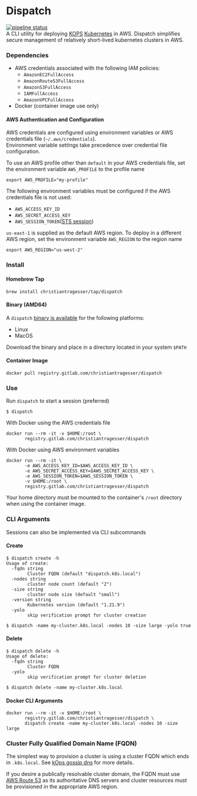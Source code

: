 # Dispatch  
[![pipeline status](https://gitlab.com/christianTragesser/dispatch/badges/master/pipeline.svg)](https://gitlab.com/christianTragesser/dispatch/commits/master)  
A CLI utility for deploying [KOPS](https://kops.sigs.k8s.io/) [Kubernetes](https://kubernetes.io/) in AWS. Dispatch simplifies secure management of relatively short-lived kubernetes clusters in AWS.

### Dependencies
* AWS credentials associated with the following IAM policies:
  - `AmazonEC2FullAccess`
  - `AmazonRoute53FullAccess`
  - `AmazonS3FullAccess`
  - `IAMFullAccess`
  - `AmazonVPCFullAccess`
* Docker (container image use only)


#### AWS Authentication and Configuration
AWS credentials are configured using environment variables or AWS credentials file (`~/.aws/credentials`).  
Environment variable settings take precedence over credential file configuration.

To use an AWS profile other than `default` in your AWS credentials file, set the environment variable `AWS_PROFILE` to the profile name
```
export AWS_PROFILE="my-profile"
```

The following environment variables must be configured if the AWS credentials file is not used:
  - `AWS_ACCESS_KEY_ID`
  - `AWS_SECRET_ACCESS_KEY`
  - `AWS_SESSION_TOKEN`([STS session](https://docs.aws.amazon.com/STS/latest/APIReference/welcome.html))

`us-east-1` is supplied as the default AWS region.  To deploy in a different AWS region, set the environment variable `AWS_REGION` to the region name
```
export AWS_REGION="us-west-2"
```

### Install
#### Homebrew Tap
```
brew install christiantragesser/tap/dispatch
```

#### Binary (AMD64)
A `dispatch` [binary is available](https://github.com/christianTragesser/dispatch/releases) for the following platforms: 
* Linux
* MacOS  

Download the binary and place in a directory located in your system `$PATH`

#### Container Image
```
docker pull registry.gitlab.com/christiantragesser/dispatch
```

### Use
Run `dispatch` to start a session (preferred)
```
$ dispatch
```

With Docker using the AWS credentials file
```
docker run --rm -it -v $HOME:/root \
       registry.gitlab.com/christiantragesser/dispatch
```

With Docker using AWS environment variables
```
docker run --rm -it \
       -e AWS_ACCESS_KEY_ID=$AWS_ACCESS_KEY_ID \
       -e AWS_SECRET_ACCESS_KEY=$AWS_SECRET_ACCESS_KEY \
       -e AWS_SESSION_TOKEN=$AWS_SESSION_TOKEN \
       -v $HOME:/root \
       registry.gitlab.com/christiantragesser/dispatch
```

Your home directory must be mounted to the container's `/root` directory when using the container image.

### CLI Arguments
Sessions can also be implemented via CLI subcommands
#### Create
```
$ dispatch create -h
Usage of create:
  -fqdn string
    	Cluster FQDN (default "dispatch.k8s.local")
  -nodes string
    	cluster node count (default "2")
  -size string
    	cluster node size (default "small")
  -version string
    	Kubernetes version (default "1.21.9")
  -yolo
    	skip verification prompt for cluster creation
```
```
$ dispatch -name my-cluster.k8s.local -nodes 10 -size large -yolo true
```
#### Delete
```
$ dispatch delete -h
Usage of delete:
  -fqdn string
    	Cluster FQDN
  -yolo
    	skip verification prompt for cluster deletion
```
```
$ dispatch delete -name my-cluster.k8s.local
```

#### Docker CLI Arguments
```
docker run --rm -it -v $HOME:/root \
       registry.gitlab.com/christiantragesser/dispatch \
       dispatch create -name my-cluster.k8s.local -nodes 10 -size large
```

### Cluster Fully Qualified Domain Name (FQDN)
The simplest way to provision a cluster is using a cluster FQDN which ends in `.k8s.local`. See [kOps gossip dns](https://kops.sigs.k8s.io/gossip/) for more details.  

If you desire a publically resolvable cluster domain, the FQDN must use [AWS Route 53](https://aws.amazon.com/route53/) as its authoritative DNS servers and cluster resources must be provisioned in the appropriate AWS region.
